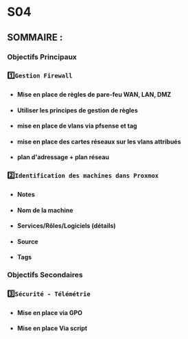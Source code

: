 # S04


## SOMMAIRE :
### Objectifs Principaux
### 1️⃣`Gestion Firewall`
* #### Mise en place de règles de pare-feu WAN, LAN, DMZ
* #### Utiliser les principes de gestion de règles
* #### mise en place de vlans via pfsense et tag
* #### mise en place des cartes réseaux sur les vlans attribués
* #### plan d'adressage + plan réseau
### 2️⃣`Identification des machines dans Proxmox` 
* #### Notes
* #### Nom de la machine
* #### Services/Rôles/Logiciels (détails)
* #### Source
* #### Tags
### Objectifs Secondaires
### 3️⃣`Sécurité - Télémétrie` 
* #### Mise en place via GPO
* #### Mise en place Via script
